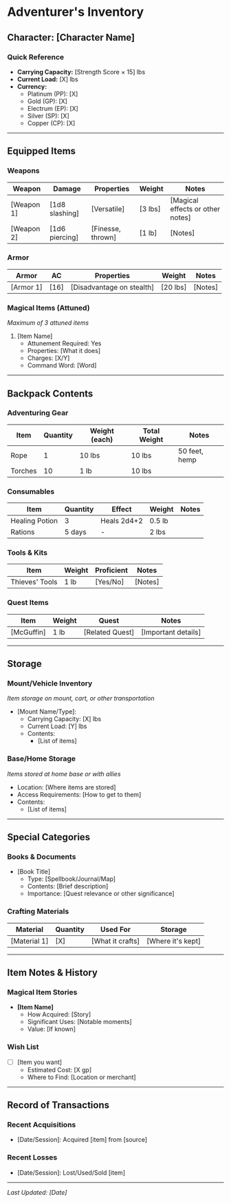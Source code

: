 # Adventurer's Inventory
## Character: [Character Name]

### Quick Reference
- **Carrying Capacity:** [Strength Score × 15] lbs
- **Current Load:** [X] lbs
- **Currency:** 
  - Platinum (PP): [X]
  - Gold (GP): [X]
  - Electrum (EP): [X]
  - Silver (SP): [X]
  - Copper (CP): [X]

---

## Equipped Items
### Weapons
| Weapon | Damage | Properties | Weight | Notes |
|--------|--------|------------|--------|-------|
| [Weapon 1] | [1d8 slashing] | [Versatile] | [3 lbs] | [Magical effects or other notes] |
| [Weapon 2] | [1d6 piercing] | [Finesse, thrown] | [1 lb] | [Notes] |

### Armor
| Armor | AC | Properties | Weight | Notes |
|-------|----|-----------| -------|-------|
| [Armor 1] | [16] | [Disadvantage on stealth] | [20 lbs] | [Notes] |

### Magical Items (Attuned)
*Maximum of 3 attuned items*
1. [Item Name]
   - Attunement Required: Yes
   - Properties: [What it does]
   - Charges: [X/Y]
   - Command Word: [Word]

---

## Backpack Contents
### Adventuring Gear
| Item | Quantity | Weight (each) | Total Weight | Notes |
|------|----------|---------------|--------------|-------|
| Rope | 1 | 10 lbs | 10 lbs | 50 feet, hemp |
| Torches | 10 | 1 lb | 10 lbs | |

### Consumables
| Item | Quantity | Effect | Weight | Notes |
|------|----------|--------|--------|-------|
| Healing Potion | 3 | Heals 2d4+2 | 0.5 lb | |
| Rations | 5 days | - | 2 lbs | |

### Tools & Kits
| Item | Weight | Proficient | Notes |
|------|--------|------------|-------|
| Thieves' Tools | 1 lb | [Yes/No] | [Notes] |

### Quest Items
| Item | Weight | Quest | Notes |
|------|--------|-------|-------|
| [McGuffin] | 1 lb | [Related Quest] | [Important details] |

---

## Storage
### Mount/Vehicle Inventory
*Item storage on mount, cart, or other transportation*
- [Mount Name/Type]:
  - Carrying Capacity: [X] lbs
  - Current Load: [Y] lbs
  - Contents:
    - [List of items]

### Base/Home Storage
*Items stored at home base or with allies*
- Location: [Where items are stored]
- Access Requirements: [How to get to them]
- Contents:
  - [List of items]

---

## Special Categories
### Books & Documents
- [Book Title]
  - Type: [Spellbook/Journal/Map]
  - Contents: [Brief description]
  - Importance: [Quest relevance or other significance]

### Crafting Materials
| Material | Quantity | Used For | Storage |
|----------|----------|----------|---------|
| [Material 1] | [X] | [What it crafts] | [Where it's kept] |

---

## Item Notes & History
### Magical Item Stories
- **[Item Name]**
  - How Acquired: [Story]
  - Significant Uses: [Notable moments]
  - Value: [If known]

### Wish List
- [ ] [Item you want]
  - Estimated Cost: [X gp]
  - Where to Find: [Location or merchant]

---

## Record of Transactions
### Recent Acquisitions
- [Date/Session]: Acquired [item] from [source]

### Recent Losses
- [Date/Session]: Lost/Used/Sold [item]

---

*Last Updated: [Date]*
